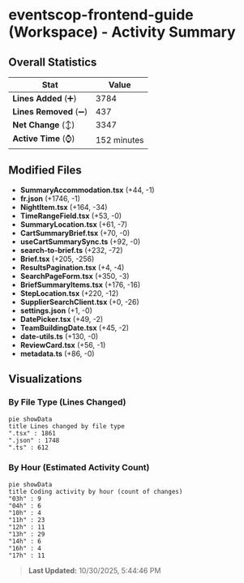 # eventscop-frontend-guide (Workspace) - Activity Summary 

## Overall Statistics

| Stat                   | Value                                                             |
| ---------------------- | ----------------------------------------------------------------- |
| **Lines Added** (➕)   | 3784                                          |
| **Lines Removed** (➖) | 437                                        |
| **Net Change** (↕)    | 3347                |
| **Active Time** (⌚)   | 152 minutes |


## Modified Files
- **SummaryAccommodation.tsx** (+44, -1)
- **fr.json** (+1746, -1)
- **NightItem.tsx** (+164, -34)
- **TimeRangeField.tsx** (+53, -0)
- **SummaryLocation.tsx** (+61, -7)
- **CartSummaryBrief.tsx** (+70, -0)
- **useCartSummarySync.ts** (+92, -0)
- **search-to-brief.ts** (+232, -72)
- **Brief.tsx** (+205, -256)
- **ResultsPagination.tsx** (+4, -4)
- **SearchPageForm.tsx** (+350, -3)
- **BriefSummaryItems.tsx** (+176, -16)
- **StepLocation.tsx** (+220, -12)
- **SupplierSearchClient.tsx** (+0, -26)
- **settings.json** (+1, -0)
- **DatePicker.tsx** (+49, -2)
- **TeamBuildingDate.tsx** (+45, -2)
- **date-utils.ts** (+130, -0)
- **ReviewCard.tsx** (+56, -1)
- **metadata.ts** (+86, -0)

## Visualizations

### By File Type (Lines Changed)

```mermaid
pie showData
title Lines changed by file type
".tsx" : 1861
".json" : 1748
".ts" : 612
```

### By Hour (Estimated Activity Count)

```mermaid
pie showData
title Coding activity by hour (count of changes)
"03h" : 9
"04h" : 6
"10h" : 4
"11h" : 23
"12h" : 11
"13h" : 29
"14h" : 6
"16h" : 4
"17h" : 11
```


> **Last Updated:** 10/30/2025, 5:44:46 PM